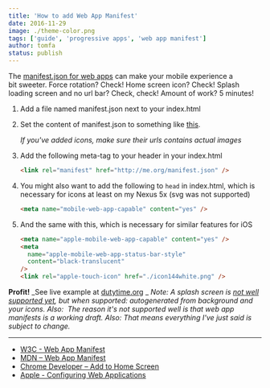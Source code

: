 ```yaml
---
title: 'How to add Web App Manifest'
date: 2016-11-29
image: ./theme-color.png
tags: ['guide', 'progressive apps', 'web app manifest']
author: tomfa
status: publish
---
```


The [manifest.json for web apps](https://developer.mozilla.org/en-US/docs/Web/Manifest) can make your mobile experience a bit sweeter. Force rotation? Check! Home screen icon? Check! Splash loading screen and no url bar? Check, check! Amount of work? 5 minutes!

1.  Add a file named manifest.json next to your index.html
2.  Set the content of manifest.json to something like [this](https://gist.github.com/tomfa/0dabc8f36ae5c9e10ee48c40f5e17a56).

    _If you've added icons, make sure their urls contains actual images_

3.  Add the following meta-tag to your header in your index.html

    ```html
    <link rel="manifest" href="http://me.org/manifest.json" />
    ```

4.  You might also want to add the following to `head` in index.html, which is necessary for icons at least on my Nexus 5x (svg was not supported)

    ```html
    <meta name="mobile-web-app-capable" content="yes" />
    ```

5.  And the same with this, which is necessary for similar features for iOS

    ```html
    <meta name="apple-mobile-web-app-capable" content="yes" />
    <meta
      name="apple-mobile-web-app-status-bar-style"
      content="black-translucent"
    />
    <link rel="apple-touch-icon" href="./icon144white.png" />
    ```

**Profit!** _See live example at [dutytime.org](https://dutytime.org/) _ _Note: A splash screen is [not well supported yet](https://developer.mozilla.org/en-US/docs/Web/Manifest#Splash_screens), but when supported: autogenerated from background and your icons. Also:  The reason it's not supported well is that web app manifests is a working draft. Also: That means everything I've just said is subject to change._

---

- [W3C - Web App Manifest](https://www.w3.org/TR/appmanifest/)
- [MDN – Web App Manifest](https://developer.mozilla.org/en-US/docs/Web/Manifest)
- [Chrome Developer – Add to Home Screen](https://developer.chrome.com/multidevice/android/installtohomescreen)
- [Apple - Configuring Web Applications](https://developer.apple.com/library/content/documentation/AppleApplications/Reference/SafariWebContent/ConfiguringWebApplications/ConfiguringWebApplications.html)
